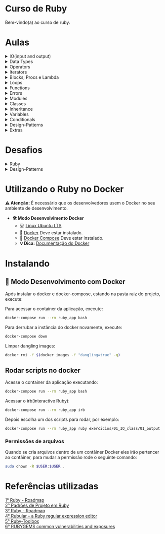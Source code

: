 # Curso de Ruby

Bem-vindo(a) ao curso de ruby.

# Aulas

<details>
    <summary>IO(input and output)</summary>
    <ul>
        <li><a href="https://github.com/claudimf/curso_ruby/blob/main/exercicios/01_IO_class/01_output.rb">Saídas</a></li>
        <li><a href="https://github.com/claudimf/curso_ruby/blob/main/exercicios/01_IO_class/02_file_input.rb">Entradas via arquivos</a></li>
        <li><a href="https://github.com/claudimf/curso_ruby/blob/main/exercicios/01_IO_class/03_user_input.rb">Entradas de usuários</a></li>
    </ul>
</details>

<details>
    <summary>Data Types</summary>
    <ul>
        <li><a href="https://github.com/claudimf/curso_ruby/blob/main/exercicios/02_Data_Types/01_Strings.rb">Strings</a></li>
        <li><a href="https://github.com/claudimf/curso_ruby/blob/main/exercicios/02_Data_Types/02_Booleans.rb">Booleans</a></li>
        <li><a href="https://github.com/claudimf/curso_ruby/blob/main/exercicios/02_Data_Types/03_Symbols.rb">Symbols</a></li>
        <li><a href="https://github.com/claudimf/curso_ruby/blob/main/exercicios/02_Data_Types/04_Numbers.rb">Numbers</a></li>
        <li><a href="https://github.com/claudimf/curso_ruby/blob/main/exercicios/02_Data_Types/05_Arrays.rb">Arrays</a></li>
        <li><a href="https://github.com/claudimf/curso_ruby/blob/main/exercicios/02_Data_Types/06_Hashes.rb">Hashes</a></li>
    </ul>
</details>

<details>
    <summary>Operators</summary>
    <ul>
        <li><a href="https://github.com/claudimf/curso_ruby/blob/main/exercicios/03_Operators/01_Operators.rb">Operators</a></li>
    </ul>
</details>

<details>
    <summary>Iterators</summary>
    <ul>
        <li><a href="https://github.com/claudimf/curso_ruby/blob/main/exercicios/04_Iterators/01_Iterators.rb">Iterators</a></li>
    </ul>
</details>

<details>
    <summary>Blocks, Procs e Lambda</summary>
    <ul>
        <li><a href="https://github.com/claudimf/curso_ruby/blob/main/exercicios/05_Blocks_Procs_Lambda/01_Example.rb">Blocks, Procs e Lambda</a></li>
    </ul>
</details>

<details>
    <summary>Loops</summary>
    <ul>
        <li><a href="https://github.com/claudimf/curso_ruby/blob/main/exercicios/06_Loops/01_Loops.rb">Loops</a></li>
    </ul>
</details>

<details>
    <summary>Functions</summary>
    <ul>
        <li><a href="https://github.com/claudimf/curso_ruby/blob/main/exercicios/07_Functions/01_Functions.rb">Functions</a></li>
    </ul>
</details>

<details>
    <summary>Errors</summary>
    <ul>
        <li><a href="https://github.com/claudimf/curso_ruby/blob/main/exercicios/08_Errors/01_Example.rb">Errors</a></li>
    </ul>
</details>

<details>
    <summary>Modules</summary>
    <ul>
        <li><a href="https://github.com/claudimf/curso_ruby/blob/main/exercicios/09_Modules/01_Modules.rb">Modules</a></li>
    </ul>
</details>

<details>
    <summary>Classes</summary>
    <ul>
        <li><a href="https://github.com/claudimf/curso_ruby/blob/main/exercicios/10_Classes/01_Classes.rb">Classes</a></li>
    </ul>
</details>

<details>
    <summary>Inheritance</summary>
    <ul>
        <li><a href="https://github.com/claudimf/curso_ruby/blob/main/exercicios/11_Inheritance/01_Inheritance.rb">Inheritance</a></li>
    </ul>
</details>

<details>
    <summary>Variables</summary>
    <ul>
        <li><a href="https://github.com/claudimf/curso_ruby/blob/main/exercicios/11_Variables/01_Variables.rb">Variables</a></li>
    </ul>
</details>

<details>
    <summary>Conditionals</summary>
    <li><a href="https://github.com/claudimf/curso_ruby/blob/main/exercicios/12_Conditionals/Conditionals.rb">Conditionals</a></li>
    <li><a href="https://github.com/claudimf/curso_ruby/blob/main/exercicios/12_Conditionals/Comparison.rb">Comparison</a></li>
</details>

<details>
    <summary>Design-Patterns</summary>
    <li><a href="https://github.com/claudimf/curso_ruby/blob/main/exercicios/13_Design_Patterns/singleton.rb">Design-Patterns</a></li>
</details>

<details>
    <summary>Extras</summary>
    <li><a href="https://github.com/claudimf/curso_ruby/blob/main/exercicios/Extras/Interface.md">Interface</a></li>
    <li><a href="https://github.com/claudimf/curso_ruby/blob/main/exercicios/Extras/Metaprogramming.md">Metaprogramming</a></li>
    <li><a href="https://github.com/claudimf/curso_ruby/blob/main/exercicios/Extras/generate_csv.rb">Generate CSV</a></li>
</details>


# Desafios

<details>
    <summary>Ruby</summary>
    <ul>
        <li>Desenvolva uma calculadora do tipo "TwoTermSolver"(que resolve dois termos/números) utilizando módulos onde a mesma possa validar o que o usuário envia como parâmetro(se número ou não) para as operações de soma, subtração, divisão e multiplicação</li>
    </ul>
</details>

<details>
    <summary>Design-Patterns</summary>
    <ul>
        <li>Utilizando 1 padrão de projeto pelo menos, crie um caso de uso e comente o porquê de sua aplicação</li>
    </ul>
</details>

# Utilizando o Ruby no Docker

**:warning: Atenção:**  É necessário que os desenvolvedores usem o Docker no seu ambiente de desenvolvimento.

- **🛠 Modo Desenvolvimento Docker**
    - :computer: [Linux Ubuntu LTS](https://ubuntu.com/download/desktop)
    - 🐳 [Docker](https://docs.docker.com/engine/installation/) Deve estar instalado.
    - 🐳 [Docker Compose](https://docs.docker.com/compose/) Deve estar instalado.
    - **💡 Dica:** [Documentação do Docker](https://docs.docker.com/)

# Instalando

## 🐳 Modo Desenvolvimento com Docker

Após instalar o docker e docker-compose, estando na pasta raiz do projeto, execute:

Para acessar o container da aplicação, execute:

```sh
docker-compose run --rm ruby_app bash
```

Para derrubar a instância do docker novamente, execute:

```sh
docker-compose down
```

Limpar dangling images:
```sh
docker rmi -f $(docker images -f "dangling=true" -q)
```

## Rodar scripts no docker

Acesse o container da aplicação executando:

```sh
docker-compose run --rm ruby_app bash
```

Acessar o irb(interactive Ruby):

```sh
docker-compose run --rm ruby_app irb
```

Depois escolha um dos scripts para rodar, por exemplo:

```sh
docker-compose run --rm ruby_app ruby exercicios/01_IO_class/01_output.rb
```
### Permissões de arquivos ###
Quando se cria arquivos dentro de um contâiner Docker eles irão pertencer ao contâiner, para mudar a permissão rode o seguinte comando:

```sh
sudo chown -R $USER:$USER .
```

# Referências utilizadas

[1° Ruby - Roadmap](https://github.com/evertonlopesc/Ruby-Roadmap)  
[2° Padrões de Projeto em Ruby](https://refactoring.guru/pt-br/design-patterns/ruby)  
[3° Ruby - Roadmap](https://github.com/evertonlopesc/Ruby-Roadmap)  
[4° Rubular - a Ruby regular expression editor](https://rubular.com/)  
[5° Ruby-Toolbox](https://www.ruby-toolbox.com/)  
[6° RUBYGEMS common vulnerabilities and exposures](https://guides.rubygems.org/cve/)  